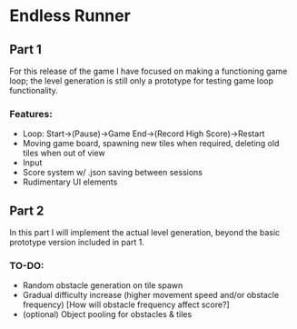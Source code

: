 # Endless Runner

## Part 1
For this release of the game I have focused on making a functioning game loop; the level generation is still only a prototype for testing game loop functionality.

### Features:
- Loop: Start->(Pause)->Game End->(Record High Score)->Restart
- Moving game board, spawning new tiles when required, deleting old tiles when out of view
- Input
- Score system w/ .json saving between sessions
- Rudimentary UI elements

## Part 2
In this part I will implement the actual level generation, beyond the basic prototype version included in part 1.

### TO-DO:
- Random obstacle generation on tile spawn
- Gradual difficulty increase (higher movement speed and/or obstacle frequency) [How will obstacle frequency affect score?]
- (optional) Object pooling for obstacles & tiles
